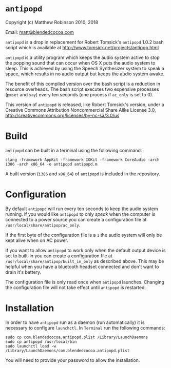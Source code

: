 `antipopd`
==========

Copyright (c) Matthew Robinson 2010, 2018 

Email: matt@blendedcocoa.com

`antipopd` is a drop in replacement for Robert Tomsick's `antipopd` 1.0.2 bash
script which is available at http://www.tomsick.net/projects/antipop.html

`antipopd` is a utility program which keeps the audio system active to stop
the popping sound that can occur when OS X puts the audio system to sleep.
This is achieved by using the Speech Synthesizer system to speak a space,
which results in no audio output but keeps the audio system awake.

The benefit of this compiled version over the bash script is a reduction
in resource overheads.  The bash script executes two expensive processes 
(`pmset` and `say`) every ten seconds (one process if `ac_only` is set to 0).

This version of `antipopd` is released, like Robert Tomsick's version, under
a Creative Commons Attribution Noncommercial Share Alike License 3.0,
http://creativecommons.org/licenses/by-nc-sa/3.0/us


Build
=====

`antipopd` can be built in a terminal using the following command:

    clang -framework AppKit -framework IOKit -framework CoreAudio -arch i386 -arch x86_64 -o antipopd antipopd.m

A built version (`i386` and `x86_64`) of `antipopd` is included in the repository.

Configuration
=============

By default `antipopd` will run every ten seconds to keep the audio system 
running. If you would like `antipopd` to only *speak* when the computer is 
connected to a power source you can create a configuration file 
at `/usr/local/share/antipop/ac_only`.

If the first byte of the configuration file is a `1` the audio system will 
only be kept alive when on AC power. 

If you want to allow `antipopd` to work only when the default output device is set to built-in 
you can create a configuration file at `/usr/local/share/antipop/built_in_only` as described above. 
This may be helpful when you have a bluetooth headset connected and don't want to drain it's battery.

The configuration file is only read once when `antipopd` launches. Changing 
the configuration file will not take effect until `antipopd` is restarted.

Installation
============

In order to have `antipopd` run as a daemon (run automatically) it is 
necessary to configure `launchctl`. In `Terminal` run the following commands:

	sudo cp com.blendedcocoa.antipopd.plist /Library/LaunchDaemons
	sudo cp antipopd /usr/local/bin
	sudo launchctl load -w /Library/LaunchDaemons/com.blendedcocoa.antipopd.plist

You will need to provide your password to allow the installation.
